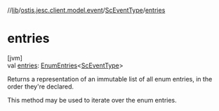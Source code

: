 //[lib](../../../index.md)/[ostis.jesc.client.model.event](../index.md)/[ScEventType](index.md)/[entries](entries.md)

# entries

[jvm]\
val [entries](entries.md): [EnumEntries](https://kotlinlang.org/api/latest/jvm/stdlib/kotlin.enums/-enum-entries/index.html)&lt;[ScEventType](index.md)&gt;

Returns a representation of an immutable list of all enum entries, in the order they're declared.

This method may be used to iterate over the enum entries.
